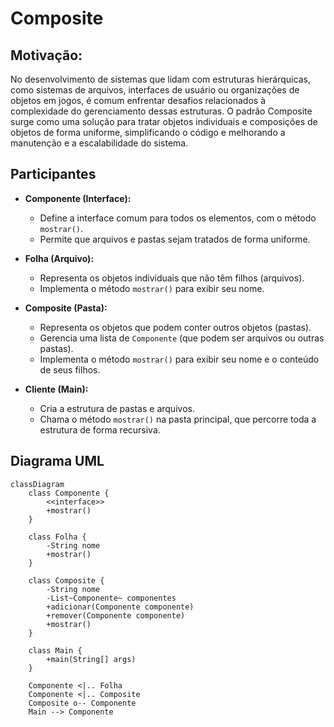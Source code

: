 # Composite

## Motivação: 
No desenvolvimento de sistemas que lidam com estruturas hierárquicas, como sistemas de arquivos, interfaces de usuário ou organizações de objetos em jogos, é comum enfrentar desafios relacionados à complexidade do gerenciamento dessas estruturas. O padrão Composite surge como uma solução para tratar objetos individuais e composições de objetos de forma uniforme, simplificando o código e melhorando a manutenção e a escalabilidade do sistema.

## Participantes

- **Componente (Interface):**
  - Define a interface comum para todos os elementos, com o método `mostrar()`.
  - Permite que arquivos e pastas sejam tratados de forma uniforme.

- **Folha (Arquivo):**
  - Representa os objetos individuais que não têm filhos (arquivos).
  - Implementa o método `mostrar()` para exibir seu nome.

- **Composite (Pasta):**
  - Representa os objetos que podem conter outros objetos (pastas).
  - Gerencia uma lista de `Componente` (que podem ser arquivos ou outras pastas).
  - Implementa o método `mostrar()` para exibir seu nome e o conteúdo de seus filhos.

- **Cliente (Main):**
  - Cria a estrutura de pastas e arquivos.
  - Chama o método `mostrar()` na pasta principal, que percorre toda a estrutura de forma recursiva.
 
## Diagrama UML

```mermaid
classDiagram
    class Componente {
        <<interface>>
        +mostrar()
    }

    class Folha {
        -String nome
        +mostrar()
    }

    class Composite {
        -String nome
        -List~Componente~ componentes
        +adicionar(Componente componente)
        +remover(Componente componente)
        +mostrar()
    }

    class Main {
        +main(String[] args)
    }

    Componente <|.. Folha
    Componente <|.. Composite
    Composite o-- Componente
    Main --> Componente

